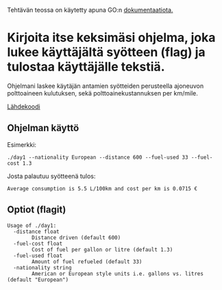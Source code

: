 Tehtävän teossa on käytetty apuna GO:n [dokumentaatiota.](https://golang.org/pkg/flag/)

# Kirjoita itse keksimäsi ohjelma, joka lukee käyttäjältä syötteen (flag) ja tulostaa käyttäjälle tekstiä.

Ohjelmani laskee käytäjän antamien syötteiden perusteella ajoneuvon polttoaineen kulutuksen, sekä polttoainekustannuksen per km/mile.

[Lähdekoodi](https://github.com/nikke845/Go-Programming-Course-2020/blob/master/day1/mpg.go)

## Ohjelman käyttö

Esimerkki:

    ./day1 --nationality European --distance 600 --fuel-used 33 --fuel-cost 1.3

Josta palautuu syötteenä tulos:

    Average consumption is 5.5 L/100km and cost per km is 0.0715 €

## Optiot (flagit)

```
Usage of ./day1:
  -distance float
    	Distance driven (default 600)
  -fuel-cost float
    	Cost of fuel per gallon or litre (default 1.3)
  -fuel-used float
    	Amount of fuel refueled (default 33)
  -nationality string
    	American or European style units i.e. gallons vs. litres (default "European")
```